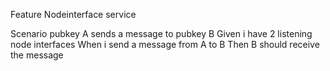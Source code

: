 Feature Nodeinterface service

Scenario pubkey A sends a message to pubkey B
Given i have 2 listening node interfaces
When i send a message from A to B
Then B should receive the message